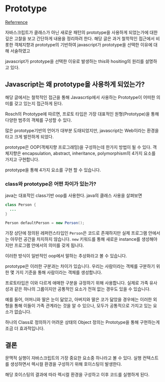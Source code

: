 # Prototype

[Referrence](https://medium.com/@limsungmook/%EC%9E%90%EB%B0%94%EC%8A%A4%ED%81%AC%EB%A6%BD%ED%8A%B8%EB%8A%94-%EC%99%9C-%ED%94%84%EB%A1%9C%ED%86%A0%ED%83%80%EC%9E%85%EC%9D%84-%EC%84%A0%ED%83%9D%ED%96%88%EC%9D%84%EA%B9%8C-997f985adb42)

자바스크립트가 클래스가 아닌 새로운 패턴의 prototype을 사용하게 되었는가에 대한 깊은 고찰을 보고 간단하게 내용을 정리하려 한다.
해당 글은 과거 철학적인 접근에서 비롯한 객체지향과 prototype의 기반하여 javascript가 prototype을 선택한 이유에 대해 서술하였고

javascript가 prototype을 선택한 이유로 발생하는 this와 hositing의 원리를 설명하고 있다.

## Javascript는 왜 prototype을 사용하게 되었는가?

해당 글에서는 철학적인 접근을 통해 Javascrtip에서 사용하는 Prototype이 어떠한 의미를 갖고 있는지 접근하게 된다.

Rosch의 Prototype에 따르면, 프로토 타입은 가장 대표적인 원형(Prototype)을 통해 다양한 범주의 객체를 구성할 수 있다.

많은 prototype기반의 언어가 대부분 도태되었지만, javascript는 Web이라는 환경을 타고 크게 발전하게 되었다.

prototype은 OOP(객체지향 프로그래밍)을 구성하는데 한가지 방법이 될 수 있다.
객체지향은 encapsulation, abstract, inheritance, polymorphism의 4가지 요소를 가지고 구현합니다.

prototype을 통해 4가지 요소를 구현 할 수 있습니다.

### class와 prototype은 어떤 차이가 있는가?

java는 대표적인 class기반 oop를 사용한다.
java의 클래스 사용을 살펴보면

```java
class Person {
  ...
}

Person defaultPerson = new Person();
```

가장 상단에 정의된 레퍼런스타입인 `Person`은 코드로 존재하지만 실제 프로그램 안에서는 아무런 공간을 차지하지 않습니다.
`new` 키워드를 통해 새로운 instance를 생성해야지만 프로그램 안에서의 의미를 갖게 됩니다.

이러한 방식이 일반적인 oop에서 말하는 추상화라고 볼 수 있습니다.

prototype은 이러한 구분과는 차이가 있습니다.
우리는 사람이라는 객체를 구분하기 위한 몇 가지 기준을 통해 사람이라는 객체를 생성합니다.

프로토타입은 이와 다르게 애매한 구분을 규정하기 위해 사용합니다.
실제로 가족 유사성과 같은 하나의 그룹이지만 공통적인 요소가 전혀 없는 경우도 있을 수 있습니다.

예를 들어, 어머니와 딸은 눈이 닮았고, 아버지와 딸은 코가 닮았을 경우에는 이러한 외형을 통해 이들이 가족 관계라는 것을 알 수 있으나, 모두가 공통적으로 가지고 있는 요소가 없습니다.

하나의 Class로 정의하기 어려운 상태의 Object 정의는 Prototype을 통해 구현하는게 조금 더 효과적입니다.

## 결론

문맥적 실행이 자바스크립트의 가장 중요한 요소중 하나라고 볼 수 있다.
실행 컨텍스트를 생성하면서 렉시컬 환경을 구성하기 위해 호이스팅이 발생한다.

해당 호이스팅의 결과에 따라 렉시컬 환경을 구성하고 이후 코드를 실행하게 된다.
